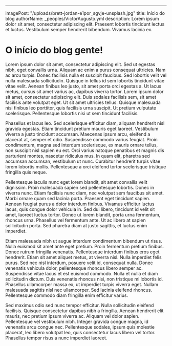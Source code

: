 ---
imagePost: "/uploads/brett-jordan-e1por_sgvje-unsplash.jpg"
title: Início do blog
authorName: _peoples/VictorAugusto.yml
description: Lorem ipsum dolor sit amet, consectetur adipiscing elit. Praesent lobortis
  tincidunt lectus et luctus. Vestibulum semper hendrerit bibendum. Vivamus lacinia
  ex.

# O início do blog gente!

Lorem ipsum dolor sit amet, consectetur adipiscing elit. Sed ut egestas nibh, eget convallis urna. Aliquam ac enim a purus consequat ultricies. Nam ac arcu turpis. Donec facilisis nulla et suscipit faucibus. Sed lobortis velit vel nulla malesuada sollicitudin. Quisque in tellus id sem lobortis tincidunt vitae vitae velit. Aenean finibus leo justo, sit amet porta orci egestas a. Ut lacus metus, cursus sit amet varius ac, dapibus viverra tortor. Lorem ipsum dolor sit amet, consectetur adipiscing elit. Duis sodales facilisis sem, sit amet facilisis ante volutpat eget. Ut sit amet ultricies tellus. Quisque malesuada nisi finibus leo porttitor, quis facilisis urna suscipit. Ut pretium vulputate scelerisque. Pellentesque lobortis nisi ut sem tincidunt facilisis.

Phasellus et lacus leo. Sed scelerisque efficitur diam, aliquam hendrerit nisl gravida egestas. Etiam tincidunt pretium mauris eget laoreet. Vestibulum viverra a justo tincidunt accumsan. Maecenas ipsum arcu, eleifend a placerat at, semper et odio. Suspendisse commodo varius feugiat. Proin condimentum, magna sed interdum scelerisque, ex mauris ornare tellus, non suscipit nisl sapien eu est. Orci varius natoque penatibus et magnis dis parturient montes, nascetur ridiculus mus. In quam elit, pharetra sed accumsan accumsan, vestibulum ut nunc. Curabitur hendrerit turpis vitae lorem lobortis mollis. Pellentesque a orci eleifend tortor scelerisque tristique fringilla quis neque.

Pellentesque iaculis nunc eget lorem blandit, sit amet convallis velit dignissim. Proin malesuada sapien sed pellentesque lobortis. Donec in viverra nunc. Etiam facilisis nunc diam, nec volutpat sem faucibus sit amet. Morbi ornare quam sed lacinia porta. Praesent eget tincidunt sapien. Aenean feugiat purus a dolor interdum finibus. Vivamus efficitur luctus lacus, quis congue dolor vehicula in. Sed dui libero, tincidunt id velit sit amet, laoreet luctus tortor. Donec ut lorem blandit, porta urna fermentum, rhoncus urna. Phasellus vel fermentum ante. Ut ac libero at sapien sollicitudin porta. Sed pharetra diam at justo sagittis, et luctus enim imperdiet.

Etiam malesuada nibh ut augue interdum condimentum bibendum ut risus. Nulla euismod sit amet ante eget pretium. Proin fermentum pretium finibus. Donec rutrum fringilla venenatis. Pellentesque interdum finibus eros eget hendrerit. Etiam sit amet aliquet metus, at viverra nisl. Nulla imperdiet felis purus. Sed nec nisl interdum, posuere velit id, consequat nulla. Donec venenatis vehicula dolor, pellentesque rhoncus libero semper ac. Suspendisse vitae lacus et est euismod commodo. Nulla et nulla et diam sollicitudin dictum. Duis venenatis rhoncus nisi, non tristique mi lobortis id. Phasellus ullamcorper massa ex, ut imperdiet turpis viverra eget. Nullam malesuada sagittis nisl nec ullamcorper. Sed lacinia eleifend rhoncus. Pellentesque commodo diam fringilla enim efficitur varius.

Sed maximus odio sed nunc tempor efficitur. Nulla sollicitudin eleifend facilisis. Quisque consectetur dapibus nibh a fringilla. Aenean hendrerit elit mauris, nec pretium ipsum viverra ac. Aliquam vel dolor sapien. Pellentesque vel vestibulum nibh. Integer gravida congue magna, id venenatis arcu congue nec. Pellentesque sodales, ipsum quis molestie placerat, leo libero volutpat leo, quis consectetur lacus libero vel tortor. Phasellus tempor risus a nunc imperdiet laoreet.